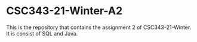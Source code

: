 # CSC343-21-Winter-A2
This is the repository that contains the assignment 2 of CSC343-21-Winter. It is consist of SQL and Java.
